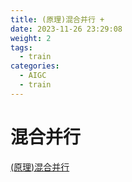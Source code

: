 ```yaml
---
title: (原理)混合并行 +
date: 2023-11-26 23:29:08
weight: 2
tags:
  - train
categories:
  - AIGC  
  - train
---
```


<p></p>
<!-- more -->

# 混合并行
[(原理)混合并行](https://candied-skunk-1ca.notion.site/111bfe2110848026bf8ff0d2c779e3ed?pvs=4)